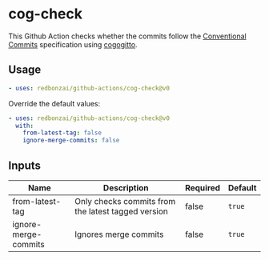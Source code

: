 # cog-check

This Github Action checks whether the commits follow the [Conventional Commits](https://www.conventionalcommits.org/en/v1.0.0/) specification using [cogogitto](https://github.com/cocogitto/cocogitto).

## Usage

```yaml
- uses: redbonzai/github-actions/cog-check@v0
```

Override the default values:

```yaml
- uses: redbonzai/github-actions/cog-check@v0
  with:
    from-latest-tag: false
    ignore-merge-commits: false
```

## Inputs

Name                    | Description                                        | Required | Default
----------------------- | -------------------------------------------------- | -------- | --------------
from-latest-tag         | Only checks commits from the latest tagged version | false    | `true`
ignore-merge-commits    | Ignores merge commits                              | false    | `true`
